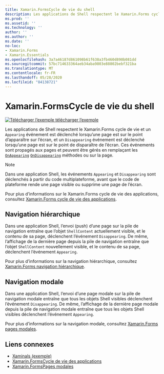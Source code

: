 ```yaml
---
title: Xamarin.FormsCycle de vie du shell
description: Les applications de Shell respectent le Xamarin.Forms cycle de vie et un événement apparaît lorsqu’une page est sur le point d’apparaître sur l’écran, et un événement de disparition est déclenché quand une page est sur le point de disparaître de l’écran.
ms.prod: ''
ms.assetid: ''
ms.technology: ''
author: ''
ms.author: ''
ms.date: ''
no-loc:
- Xamarin.Forms
- Xamarin.Essentials
ms.openlocfilehash: 3a7a46187d861098b61f638a3fb460d890b081dd
ms.sourcegitcommit: 57bc714633364aeb34aba9803e88802bebf321ba
ms.translationtype: MT
ms.contentlocale: fr-FR
ms.lasthandoff: 05/28/2020
ms.locfileid: "84138721"
---
```

# <a name="xamarinforms-shell-lifecycle"></a>Xamarin.FormsCycle de vie du shell

[![Télécharger ](~/media/shared/download.png) l’exemple télécharger l’exemple](https://docs.microsoft.com/samples/xamarin/xamarin-forms-samples/userinterface-xaminals/)

Les applications de Shell respectent le Xamarin.Forms cycle de vie et un `Appearing` événement est déclenché lorsqu’une page est sur le point d’apparaître sur l’écran, et un `Disappearing` événement est déclenché lorsqu’une page est sur le point de disparaître de l’écran. Ces événements sont propagés aux pages et peuvent être gérés en remplaçant les [`OnAppearing`](xref:Xamarin.Forms.Page.OnAppearing) [`OnDisappearing`](xref:Xamarin.Forms.Page.OnDisappearing) méthodes ou sur la page.

> [!NOTE]
> Dans une application Shell, les événements `Appearing` et `Disappearing` sont déclenchés à partir du code multiplateforme, avant que le code de plateforme rende une page visible ou supprime une page de l’écran.

Pour plus d’informations sur le Xamarin.Forms cycle de vie des applications, consultez [ Xamarin.Forms cycle de vie des applications](~/xamarin-forms/app-fundamentals/app-lifecycle.md).

## <a name="hierarchical-navigation"></a>Navigation hiérarchique

Dans une application Shell, l’envoi (push) d’une page sur la pile de navigation entraîne que l’objet `ShellContent` actuellement visible, et le contenu de sa page, déclenchent l’événement `Disappearing`. De même, l’affichage de la dernière page depuis la pile de navigation entraîne que l’objet `ShellContent` nouvellement visible, et le contenu de sa page, déclenchent l’événement `Appearing`.

Pour plus d’informations sur la navigation hiérarchique, consultez [ Xamarin.Forms navigation hiérarchique](~/xamarin-forms/app-fundamentals/navigation/hierarchical.md).

## <a name="modal-navigation"></a>Navigation modale

Dans une application Shell, l’envoi d’une page modale sur la pile de navigation modale entraîne que tous les objets Shell visibles déclenchent l’événement `Disappearing`. De même, l’affichage de la dernière page modale depuis la pile de navigation modale entraîne que tous les objets Shell visibles déclenchent l’événement `Appearing`.

Pour plus d’informations sur la navigation modale, consultez [ Xamarin.Forms pages modales](~/xamarin-forms/app-fundamentals/navigation/modal.md).

## <a name="related-links"></a>Liens connexes

- [Xaminals (exemple)](https://docs.microsoft.com/samples/xamarin/xamarin-forms-samples/userinterface-xaminals/)
- [Xamarin.FormsCycle de vie des applications](~/xamarin-forms/app-fundamentals/app-lifecycle.md)
- [Xamarin.FormsPages modales](~/xamarin-forms/app-fundamentals/navigation/modal.md)
